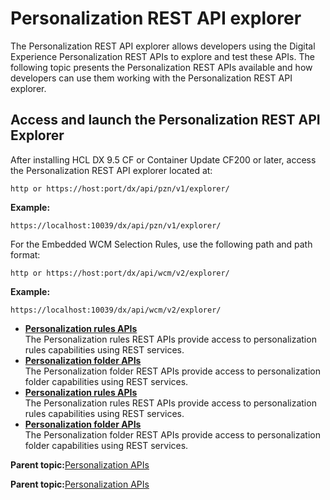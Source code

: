 # Personalization REST API explorer

The Personalization REST API explorer allows developers using the Digital Experience Personalization REST APIs to explore and test these APIs. The following topic presents the Personalization REST APIs available and how developers can use them working with the Personalization REST API explorer.

## Access and launch the Personalization REST API Explorer

After installing HCL DX 9.5 CF or Container Update CF200 or later, access the Personalization REST API explorer located at:

```
http or https://host:port/dx/api/pzn/v1/explorer/
```

**Example:**

```
https://localhost:10039/dx/api/pzn/v1/explorer/
```

For the Embedded WCM Selection Rules, use the following path and path format:

```
http or https://host:port/dx/api/wcm/v2/explorer/
```

**Example:**

```
https://localhost:10039/dx/api/wcm/v2/explorer/
```

-   **[Personalization rules APIs](../pzn/dev_pzn_rules_api.md)**  
The Personalization rules REST APIs provide access to personalization rules capabilities using REST services.
-   **[Personalization folder APIs](../pzn/dev_pzn_folders_api.md)**  
The Personalization folder REST APIs provide access to personalization folder capabilities using REST services.
-   **[Personalization rules APIs](../pzn/dev_pzn_rules_api.md)**  
The Personalization rules REST APIs provide access to personalization rules capabilities using REST services.
-   **[Personalization folder APIs](../pzn/dev_pzn_folders_api.md)**  
The Personalization folder REST APIs provide access to personalization folder capabilities using REST services.

**Parent topic:**[Personalization APIs](../pzn/pzn_apis.md)

**Parent topic:**[Personalization APIs](../pzn/pzn_apis.md)

